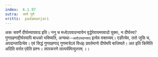 ```yaml
---
index:  6.1.97
sutra:  अतो गुणे
vritti:  padamanjari
---
```


अकः सवर्णे दीर्घस्यापवाद इति। ननु च मध्येऽपवादन्यायेन वृद्धेरेवायमपवादो युक्तः, न दीर्घस्य? गुणग्रहणाद्दीर्घस्यापि बाधको भविष्यति, अन्यथा--`अतोऽपदान्तात्` इत्येव वक्तव्यम्। एङीत्येव, ततो जुसि च, अपदान्तादित्येव। एवं सिद्धं गुणग्रहणाद् गुणमात्रेऽयं विधइः प्रवर्तमानो दीर्घमपि बाधिष्यते।
अत इति किमिति अदिति वर्त्तत एवेति प्रश्नः। तपरकरणे तात्पर्यमित्युत्तरम् ।। 

